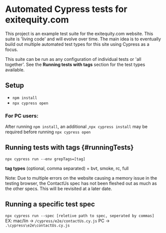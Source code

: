 # Automated Cypress tests for exitequity.com

This project is an example test suite for the exitequity.com website.  This suite is
'living code' and will evolve over time.  The main idea is to eventually build out
multiple automated test types for this site using Cypress as a focus.

This suite can be run as any configuration of individual tests or 'all together'.
See the **Running tests with tags** section for
the test types available.



## Setup
- `npm install`
- `npx cypress open`

### For PC users:

After running `npm install`, an additional ,`npx cypress install` may be required before
running `npx cypress open`

## Running tests with tags {#runningTests}

`npx cypress run --env grepTags=[tag]`

**tag types** (optional, comma separated) = bvt, smoke, rc, full

Note: Due to multiple errors on the website causing a memory issue in the testing browser, the ContactUs spec has not
been fleshed out as much as the other specs.  This will be revisited at a later date.

## Running a specific test spec

`npx cypress run --spec [reletive path to spec, seperated by commas]`
EX: mac/lin -> `/cypress/e2e/contactUs.cy.js`
PC -> `.\cypress\e2e\contactUs.cy.js`
